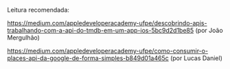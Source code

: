 Leitura recomendada:

https://medium.com/appledeveloperacademy-ufpe/descobrindo-apis-trabalhando-com-a-api-do-tmdb-em-um-app-ios-5bc9d2d1be85 (por João Mergulhão)

https://medium.com/appledeveloperacademy-ufpe/como-consumir-o-places-api-da-google-de-forma-simples-b849d01a465c (por Lucas Daniel)
